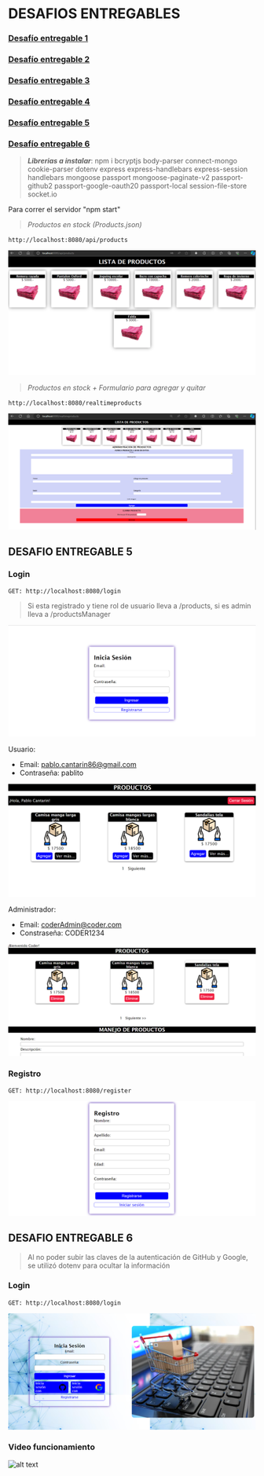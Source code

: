 # DESAFIOS ENTREGABLES

### [Desafío entregable 1](https://github.com/Pablocan86/desafios_entregables_Cantarin_Backend/tree/main/primer_desafio_entregable)

### [Desafío entregable 2](https://github.com/Pablocan86/desafios_entregables_Cantarin_Backend/tree/main/segundo_desafio_entregable)

### [Desafío entregable 3](https://github.com/Pablocan86/desafios_entregables_Cantarin_Backend/tree/main/tercer_desafio_entregable)

### [Desafío entregable 4](https://github.com/Pablocan86/desafios_entregables_Cantarin_Backend/tree/main/cuarto_desafio_entregable/src)

### [Desafío entregable 5](https://github.com/Pablocan86/desafios_entregables_Cantarin_Backend?tab=readme-ov-file#desafio-entregable-5)

### [Desafío entregable 6](https://github.com/Pablocan86/desafios_entregables_Cantarin_Backend?tab=readme-ov-file#desafio-entregable-6)

> **_Librerias a instalar_**: npm i bcryptjs body-parser connect-mongo cookie-parser dotenv express express-handlebars express-session handlebars mongoose passport mongoose-paginate-v2 passport-github2 passport-google-oauth20 passport-local session-file-store socket.io

Para correr el servidor "npm start"

> _Productos en stock (Products.json)_

```
http://localhost:8080/api/products
```

![alt text](image.png)

> _Productos en stock + Formulario para agregar y quitar_

```
http://localhost:8080/realtimeproducts
```

![alt text](image-1.png)

## DESAFIO ENTREGABLE 5

### Login

```
GET: http://localhost:8080/login
```

> Si esta registrado y tiene rol de usuario lleva a /products, si es admin lleva a /productsManager

![alt text](image-2.png)

Usuario:

- Email: pablo.cantarin86@gmail.com
- Contraseña: pablito

![alt text](image-4.png)

Administrador:

- Email: coderAdmin@coder.com
- Constraseña: CODER1234

![alt text](image-5.png)

### Registro

```
GET: http://localhost:8080/register
```

![alt text](image-3.png)

## DESAFIO ENTREGABLE 6

> Al no poder subir las claves de la autenticación de GitHub y Google, se utilizó dotenv para ocultar la información

### Login

```
GET: http://localhost:8080/login
```

![alt text](image-6.png)

### Video funcionamiento

![alt text](Multimedia1.gif)
